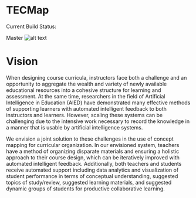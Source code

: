 # TECMap
Current Build Status:

Master
![alt text](https://circleci.com/gh/tobydragon/tecmap.png?circle-token=circle-token "Master Build Status")

# Vision
When designing course curricula, instructors face both a challenge and an opportunity to aggregate the wealth and variety of newly available educational resources into a cohesive structure for learning and assessment. At the same time, researchers in the field of Artificial Intelligence in Education (AIED) have demonstrated many effective methods of supporting learners with automated intelligent feedback to both instructors and learners. However, scaling these systems can be challenging due to the intensive work necessary to record the knowledge in a manner that is usable by artificial intelligence systems.

We envision a joint solution to these challenges in the use of concept mapping for curricular organization. In our envisioned system, teachers have a method of organizing disparate materials and ensuring a holistic approach to their course design, which can be iteratively improved with automated intelligent feedback. Additionally, both teachers and students receive automated support including data analytics and visualization of student performance in terms of conceptual understanding, suggested topics of study/review, suggested learning materials, and suggested dynamic groups of students for productive collaborative learning.
